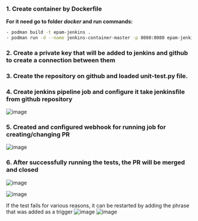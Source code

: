 ### 1. Create container by Dockerfile
**For it need go to folder *docker* and run commands:**
```bash
- podman build -t epam-jenkins .
- podman run -d --name jenkins-container-master -p 8080:8080 epam-jenkins
```
### 2. Create a private key that will be added to jenkins and github to create a connection between them

### 3. Create the repository on github and loaded unit-test.py file. 

### 4. Create jenkins pipeline job and configure it take jenkinsfile from github repository
![image](https://github.com/SobkoAnna/ci-python-test/assets/165591482/a2cf2bd3-02e8-4a61-8e06-0dd9e212bd9c)


### 5. Created and configured webhook for running job for creating/changing PR
![image](https://github.com/SobkoAnna/ci-python-test/assets/165591482/d1b7c3d2-ddec-4002-89f2-951074b5c16f)


### 6. After successfully running the tests, the PR will be merged and closed
![image](https://github.com/SobkoAnna/ci-python-test/assets/165591482/f143b026-9efa-4d21-9b5c-ce10cc4a8a6e)


![image](https://github.com/SobkoAnna/ci-python-test/assets/165591482/2c54ba41-46dc-40a3-a1a4-3f53980d42d3)


If the test fails for various reasons, it can be restarted by adding the phrase that was added as a trigger
![image](https://github.com/SobkoAnna/ci-python-test/assets/165591482/6f84b788-4bf8-4980-bbe7-1321ef6664f9)
![image](https://github.com/SobkoAnna/ci-python-test/assets/165591482/70ac3a61-a027-4e85-8a51-cd31679f556f)
